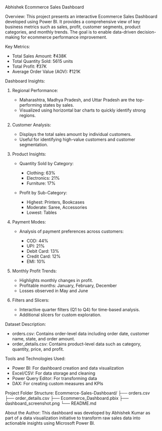 Abhishek Ecommerce Sales Dashboard

Overview:
This project presents an interactive Ecommerce Sales Dashboard developed using Power BI. It provides a comprehensive view of key business metrics such as sales, profit, customer segments, product categories, and monthly trends. The goal is to enable data-driven decision-making for ecommerce performance improvement.

Key Metrics:

* Total Sales Amount: ₹438K
* Total Quantity Sold: 5615 units
* Total Profit: ₹37K
* Average Order Value (AOV): ₹121K

Dashboard Insights:

1. Regional Performance:

   * Maharashtra, Madhya Pradesh, and Uttar Pradesh are the top-performing states by sales.
   * Visualized using horizontal bar charts to quickly identify strong regions.

2. Customer Analysis:

   * Displays the total sales amount by individual customers.
   * Useful for identifying high-value customers and customer segmentation.

3. Product Insights:

   * Quantity Sold by Category:

     * Clothing: 63%
     * Electronics: 21%
     * Furniture: 17%
   * Profit by Sub-Category:

     * Highest: Printers, Bookcases
     * Moderate: Saree, Accessories
     * Lowest: Tables

4. Payment Modes:

   * Analysis of payment preferences across customers:

     * COD: 44%
     * UPI: 21%
     * Debit Card: 13%
     * Credit Card: 12%
     * EMI: 10%

5. Monthly Profit Trends:

   * Highlights monthly changes in profit.
   * Profitable months: January, February, December
   * Losses observed in May and June

6. Filters and Slicers:

   * Interactive quarter filters (Q1 to Q4) for time-based analysis.
   * Additional slicers for custom exploration.

Dataset Description:

* orders.csv: Contains order-level data including order date, customer name, state, and order amount.
* order\_details.csv: Contains product-level data such as category, quantity, price, and profit.

Tools and Technologies Used:

* Power BI: For dashboard creation and data visualization
* Excel/CSV: For data storage and cleaning
* Power Query Editor: For transforming data
* DAX: For creating custom measures and KPIs

Project Folder Structure:
Ecommerce-Sales-Dashboard/
├── orders.csv
├── order\_details.csv
├── Ecommerce\_Dashboard.pbix
├── dashboard\_screenshot.png
└── README.md

About the Author:
This dashboard was developed by Abhishek Kumar as part of a data visualization initiative to transform raw sales data into actionable insights using Microsoft Power BI.

